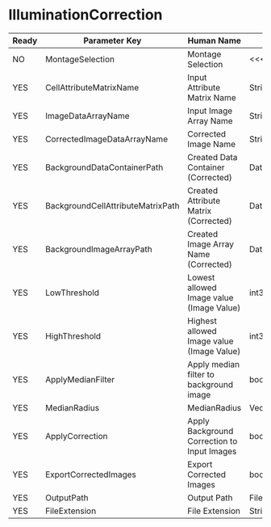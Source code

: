 # IlluminationCorrection #

| Ready | Parameter Key | Human Name | Parameter Type | Parameter Class |
|-------|---------------|------------|-----------------|----------------|
| NO | MontageSelection | Montage Selection | <<<NOT_IMPLEMENTED>>> | MontageSelectionFilterParameter |
| YES | CellAttributeMatrixName | Input Attribute Matrix Name | StringParameter::ValueType | StringParameter |
| YES | ImageDataArrayName | Input Image Array Name | StringParameter::ValueType | StringParameter |
| YES | CorrectedImageDataArrayName | Corrected Image Name | StringParameter::ValueType | StringParameter |
| YES | BackgroundDataContainerPath | Created Data Container (Corrected) | DataPath | DataGroupCreationParameter |
| YES | BackgroundCellAttributeMatrixPath | Created Attribute Matrix (Corrected) | DataPath | DataGroupCreationParameter |
| YES | BackgroundImageArrayPath | Created Image Array Name (Corrected) | DataPath | ArrayCreationParameter |
| YES | LowThreshold | Lowest allowed Image value (Image Value) | int32 | Int32Parameter |
| YES | HighThreshold | Highest allowed Image value (Image Value) | int32 | Int32Parameter |
| YES | ApplyMedianFilter | Apply median filter to background image | bool | BoolParameter |
| YES | MedianRadius | MedianRadius | VectorFloat32Parameter::ValueType | VectorFloat32Parameter |
| YES | ApplyCorrection | Apply Background Correction to Input Images | bool | BoolParameter |
| YES | ExportCorrectedImages | Export Corrected Images | bool | BoolParameter |
| YES | OutputPath | Output Path | FileSystemPathParameter::ValueType | FileSystemPathParameter |
| YES | FileExtension | File Extension | StringParameter::ValueType | StringParameter |
